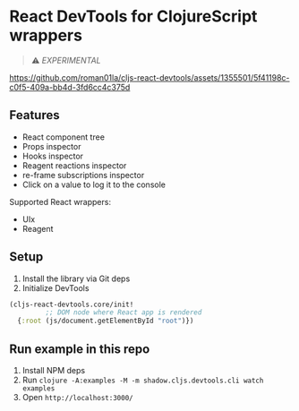 # React DevTools for ClojureScript wrappers

> ⚠️ _EXPERIMENTAL_

https://github.com/roman01la/cljs-react-devtools/assets/1355501/5f41198c-c0f5-409a-bb4d-3fd6cc4c375d

## Features
- React component tree
- Props inspector
- Hooks inspector
- Reagent reactions inspector
- re-frame subscriptions inspector
- Click on a value to log it to the console

Supported React wrappers:
- UIx
- Reagent

## Setup
1. Install the library via Git deps
2. Initialize DevTools
```clojure
(cljs-react-devtools.core/init!
         ;; DOM node where React app is rendered
  {:root (js/document.getElementById "root")}) 
```

## Run example in this repo
1. Install NPM deps
2. Run `clojure -A:examples -M -m shadow.cljs.devtools.cli watch examples`
3. Open `http://localhost:3000/`
